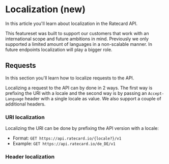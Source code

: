 # Localization (new)
In this article you'll learn about localization in the Ratecard API.

This featureset was built to support our customers that work with an international scope and future ambitions in mind. Previously we only supported a limited amount of languages in a non-scalable manner. In future endpoints localization will play a bigger role.

## Requests
In this section you'll learn how to localize requests to the API.

Localizing a request to the API can by done in 2 ways. The first way is prefixing the URI with a locale and the second way is by passing an `Accept-Language` header with a single locale as value. We also support a couple of additional headers.

### URI localization
Localizing the URI can be done by prefixing the API version with a locale:
- Format: `GET https://api.ratecard.io/{locale?}/v1`
- Example: `GET https://api.ratecard.io/de_DE/v1`

### Header localization
